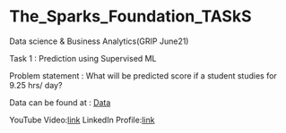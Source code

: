 # The_Sparks_Foundation_TASkS

Data science & Business Analytics(GRIP June21)

Task 1 : Prediction using Supervised ML

Problem statement : What will be predicted score if a student studies for 9.25 hrs/ day?

Data can be found at : [Data](http://bit.ly/w-data)

YouTube Video:[link](https://youtu.be/7CIPGMCVoX4)
LinkedIn Profile:[link](https://www.linkedin.com/in/rishabhrathore) 




